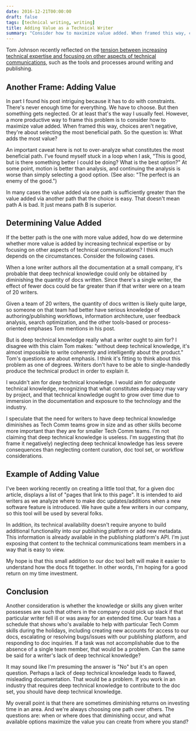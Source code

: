 ```yaml
---
date: 2016-12-21T00:00:00
draft: false
tags: [technical writing, writing]
title: Adding Value as a Technical Writer
summary: "Consider how to maximize value added. When framed this way, choices aren't negative, they're about selecting the most beneficial path. So the question is: What adds the most value?"
---
```


Tom Johnson recently reflected on the [tension between increasing technical expertise and focusing on other aspects of technical communications](http://idratherbewriting.com/2016/12/20/changing-roles-of-technical-writers/#background), such as the tools and processes around writing and publishing.

## Another Frame: Adding Value

In part I found his post intriguing because it has to do with constraints. There's never enough time for everything. We have to choose. But then something gets neglected. Or at least that's the way I usually feel. However, a more productive way to frame this problem is to consider how to maximize value added. When framed this way, choices aren't negative, they're about selecting the most beneficial path. So the question is: What adds the most value?

An important caveat here is not to over-analyze what constitutes the most beneficial path. I've found myself stuck in a loop when I ask, "This is good, but is there something better I could be doing? What is the best option?" At some point, motion is better than analysis, and continuing the analysis is worse than simply selecting a good option. (See also: "The perfect is an enemy of the good.")

In many cases the value added via one path is sufficiently greater than the value added via another path that the choice is easy. That doesn't mean path A is bad. It just means path B is superior.

## Determining Value Added

If the better path is the one with more value added, how do we determine whether more value is added by increasing technical expertise or by focusing on other aspects of technical communications? I think much depends on the circumstances. Consider the following cases.

When a lone writer authors all the documentation at a small company, it's probable that deep technical knowledge could only be obtained by diminishing the quantity of docs written. Since there's a single writer, the effect of fewer docs could be far greater than if that writer were on a team of 20 writers.

Given a team of 20 writers, the quantity of docs written is likely quite large, so someone on that team had better have serious knowledge of authoring/publishing workflows, information architecture, user feedback analysis, search optimization, and the other tools-based or process-oriented emphases Tom mentions in his post.

But is deep technical knowledge really what a writer ought to aim for? I disagree with this claim Tom makes: "without deep technical knowledge, it's almost impossible to write coherently and intelligently about the product." Tom's questions are about emphasis. I think it's fitting to think about this problem as one of degrees. Writers don't have to be able to single-handedly produce the technical product in order to explain it.

I wouldn't aim for _deep_ technical knowledge. I would aim for _adequate_ technical knowledge, recognizing that what constitutes adequacy may vary by project, and that technical knowledge ought to grow over time due to immersion in the documentation and exposure to the technology and the industry.

I speculate that the need for writers to have deep technical knowledge diminishes as Tech Comm teams grow in size and as other skills become more important than they are for smaller Tech Comm teams. I'm not claiming that deep technical knowledge is useless. I'm suggesting that (to frame it negatively) neglecting deep technical knowledge has less severe consequences than neglecting content curation, doc tool set, or workflow considerations.

## Example of Adding Value

I've been working recently on creating a little tool that, for a given doc article, displays a list of "pages that link to this page". It is intended to aid writers as we analyze where to make doc updates/additions when a new software feature is introduced. We have quite a few writers in our company, so this tool will be used by several folks.

In addition, its technical availability doesn't require anyone to build additional functionality into our publishing platform or add new metadata. This information is already available in the publishing platform's API. I'm just exposing that content to the technical communications team members in a way that is easy to view.

My hope is that this small addition to our doc tool belt will make it easier to understand how the docs fit together. In other words, I'm hoping for a good return on my time investment.

## Conclusion

Another consideration is whether the knowledge or skills any given writer possesses are such that others in the company could pick up slack if that particular writer fell ill or was away for an extended time. Our team has a schedule that shows who's available to help with particular Tech Comm skills during the holidays, including creating new accounts for access to our docs, escalating or resolving bugs/issues with our publishing platform, and responding to doc inquiries. If a task was not accomplishable due to the absence of a single team member, that would be a problem. Can the same be said for a writer's lack of deep technical knowledge?

It may sound like I'm presuming the answer is "No" but it's an open question. Perhaps a lack of deep technical knowledge leads to flawed, misleading documentation. That would be a problem. If you work in an industry that requires deep technical knowledge to contribute to the doc set, you should have deep technical knowledge.

My overall point is that there are sometimes diminishing returns on investing time in an area. And we're always choosing one path over others. The questions are: when or where does that diminishing occur, and what available options maximize the value you can create from where you stand?

